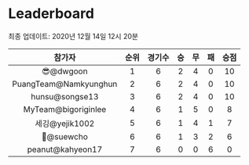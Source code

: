 # Leaderboard
최종 업데이트: 2020년 12월 14일 12시 20분




| 참가자 | 순위 | 경기수 | 승 | 무 | 패 | 승점 |
|:---:|:---:|:---:|:---:|:---:|:---:|:---:|
| 😎@dwgoon | 1 | 6 | 2 | 4 | 0 | 10 |
| PuangTeam@Namkyunghun | 2 | 6 | 2 | 4 | 0 | 10 |
| hunsu@songse13 | 3 | 6 | 2 | 4 | 0 | 10 |
| MyTeam@bigoriginlee | 4 | 6 | 1 | 5 | 0 | 8 |
| 세깅@yejik1002 | 5 | 6 | 1 | 4 | 1 | 7 |
| 🦗@suewcho | 6 | 6 | 1 | 3 | 2 | 6 |
| peanut@kahyeon17 | 7 | 6 | 0 | 0 | 6 | 0 |
